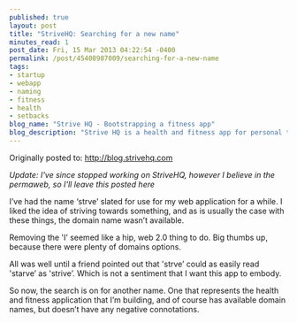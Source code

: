 ```yaml
---
published: true
layout: post
title: "StriveHQ: Searching for a new name"
minutes_read: 1
post_date: Fri, 15 Mar 2013 04:22:54 -0400
permalink: /post/45408987009/searching-for-a-new-name
tags:
- startup
- webapp
- naming
- fitness
- health
- setbacks
blog_name: "Strive HQ - Bootstrapping a fitness app"
blog_description: "Strive HQ is a health and fitness app for personal trainers and people intent on being fit. This is the tech blog about the development and challenges of bringing strivehq.com to life."
---
```


Originally posted to: http://blog.strivehq.com

*Update: I've since stopped working on StriveHQ, however I believe in the permaweb, so I'll leave this posted here*


I’ve had the name ‘strve’ slated for use for my web application for a while. I liked the idea of striving towards something, and as is usually the case with these things, the domain name wasn’t available.

Removing the 'I’ seemed like a hip, web 2.0 thing to do. Big thumbs up, because there were plenty of domains options.

All was well until a friend pointed out that 'strve’ could as easily read 'starve’ as 'strive’. Which is not a sentiment that I want this app to embody.

So now, the search is on for another name. One that represents the health and fitness application that I’m building, and of course has available domain names, but doesn’t have any negative connotations.